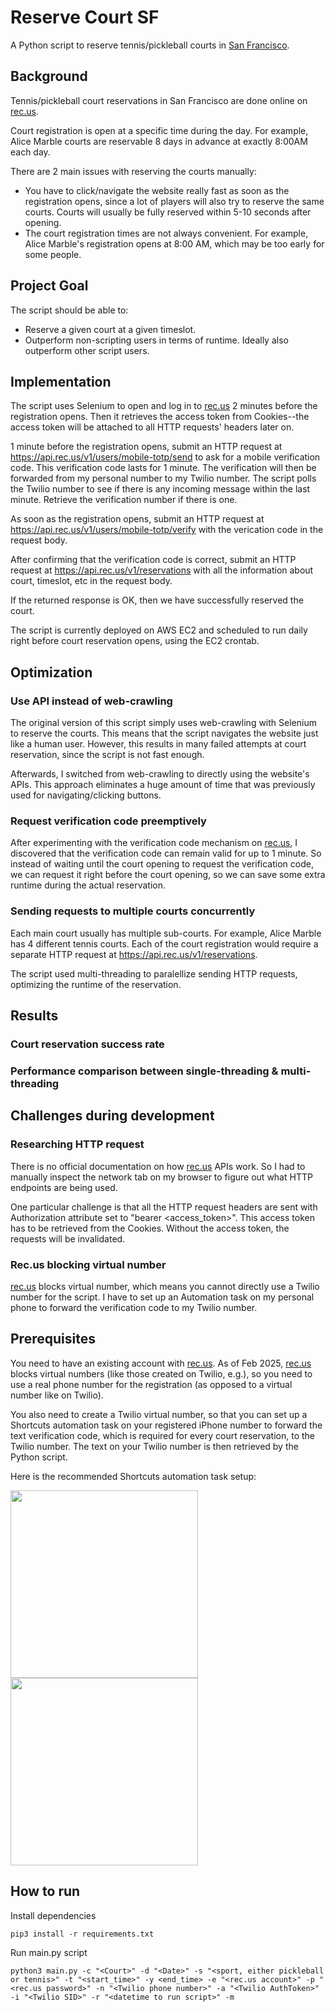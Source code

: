 # Reserve Court SF

A Python script to reserve tennis/pickleball courts in [San Francisco](https://www.rec.us/organizations/san-francisco-rec-park). 

## Background 

Tennis/pickleball court reservations in San Francisco are done online on [rec.us](https://www.rec.us/). 

Court registration is open at a specific time during the day. For example, Alice Marble courts are reservable 8 days in advance at exactly 8:00AM each day. 

There are 2 main issues with reserving the courts manually: 
- You have to click/navigate the website really fast as soon as the registration opens, since a lot of players will also try to reserve the same courts. Courts will usually be fully reserved within 5-10 seconds after opening. 
- The court registration times are not always convenient. For example, Alice Marble's registration opens at 8:00 AM, which may be too early for some people.

## Project Goal 

The script should be able to: 
- Reserve a given court at a given timeslot. 
- Outperform non-scripting users in terms of runtime. Ideally also outperform other script users. 

## Implementation

The script uses Selenium to open and log in to [rec.us](https://www.rec.us/) 2 minutes before the registration opens. Then it retrieves the access token from Cookies--the access token will be attached to all HTTP requests' headers later on. 

1 minute before the registration opens, submit an HTTP request at https://api.rec.us/v1/users/mobile-totp/send to ask for a mobile verification code. This verification code lasts for 1 minute. The verification will then be forwarded from my personal number to my Twilio number. The script polls the Twilio number to see if there is any incoming message within the last minute. Retrieve the verification number if there is one. 

As soon as the registration opens, submit an HTTP request at https://api.rec.us/v1/users/mobile-totp/verify with the verication code in the request body. 

After confirming that the verification code is correct, submit an HTTP request at https://api.rec.us/v1/reservations with all the information about court, timeslot, etc in the request body. 

If the returned response is OK, then we have successfully reserved the court. 

The script is currently deployed on AWS EC2 and scheduled to run daily right before court reservation opens, using the EC2 crontab. 

## Optimization 

### Use API instead of web-crawling
The original version of this script simply uses web-crawling with Selenium to reserve the courts. This means that the script navigates the website just like a human user. However, this results in many failed attempts at court reservation, since the script is not fast enough. 

Afterwards, I switched from web-crawling to directly using the website's APIs. This approach eliminates a huge amount of time that was previously used for navigating/clicking buttons. 

### Request verification code preemptively
After experimenting with the verification code mechanism on [rec.us](https://www.rec.us/), I discovered that the verification code can remain valid for up to 1 minute. So instead of waiting until the court opening to request the verification code, we can request it right before the court opening, so we can save some extra runtime during the actual reservation. 

### Sending requests to multiple courts concurrently 
Each main court usually has multiple sub-courts. For example, Alice Marble has 4 different tennis courts. Each of the court registration would require a separate HTTP request at https://api.rec.us/v1/reservations. 

The script used multi-threading to paralellize sending HTTP requests, optimizing the runtime of the reservation.

## Results 

### Court reservation success rate 

### Performance comparison between single-threading & multi-threading 

## Challenges during development

### Researching HTTP request 
There is no official documentation on how [rec.us](https://www.rec.us/) APIs work. So I had to manually inspect the network tab on my browser to figure out what HTTP endpoints are being used. 

One particular challenge is that all the HTTP request headers are sent with Authorization attribute set to "bearer <access_token>". This access token has to be retrieved from the Cookies. Without the access token, the requests will be invalidated. 

### Rec.us blocking virtual number
[rec.us](https://www.rec.us/) blocks virtual number, which means you cannot directly use a Twilio number for the script. I have to set up an Automation task on my personal phone to forward the verification code to my Twilio number. 

## Prerequisites

You need to have an existing account with [rec.us](https://www.rec.us/). As of Feb 2025, [rec.us](https://www.rec.us/) blocks virtual numbers (like those created on Twilio, e.g.), so you need to use a real phone number for the registration (as opposed to a virtual number like on Twilio). 

You also need to create a Twilio virtual number, so that you can set up a Shortcuts automation task on your registered iPhone number to forward the text verification code, which is required for every court reservation, to the Twilio number. The text on your Twilio number is then retrieved by the Python script.

Here is the recommended Shortcuts automation task setup: 


<img src="https://github.com/user-attachments/assets/d5562b2e-7d19-40d6-802d-574830293341" width="300" />
<img src="https://github.com/user-attachments/assets/34a0cc39-f1df-4e55-81b3-fa006dbe8069" width="300" />


## How to run

Install dependencies 
```
pip3 install -r requirements.txt 
```

Run main.py script 
```
python3 main.py -c "<Court>" -d "<Date>" -s "<sport, either pickleball or tennis>" -t "<start_time>" -y <end_time> -e "<rec.us account>" -p "<rec.us password>" -n "<Twilio phone number>" -a "<Twilio AuthToken>" -i "<Twilio SID>" -r "<datetime to run script>" -m
```


